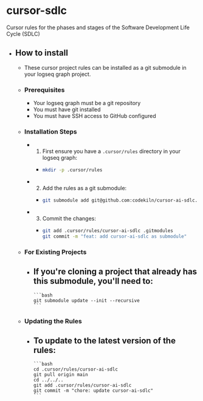 # cursor-sdlc
Cursor rules for the phases and stages of the Software Development Life Cycle (SDLC)

- ## How to install
	- These cursor project rules can be installed as a git submodule in your logseq graph project.
	- ### Prerequisites
		- Your logseq graph must be a git repository
		- You must have git installed
		- You must have SSH access to GitHub configured
	- ### Installation Steps
		- 1. First ensure you have a `.cursor/rules` directory in your logseq graph:
			-
			  ```bash
			  mkdir -p .cursor/rules
			  ```
		- 2. Add the rules as a git submodule:
			-
			  ```bash
			  git submodule add git@github.com:codekiln/cursor-ai-sdlc.git .cursor/rules/cursor-ai-sdlc
			  ```
		- 3. Commit the changes:
			-
			  ```bash
			  git add .cursor/rules/cursor-ai-sdlc .gitmodules
			  git commit -m "feat: add cursor-ai-sdlc as submodule"
			  ```
	- ### For Existing Projects
		- If you're cloning a project that already has this submodule, you'll need to:
			-
			  ```bash
			  git submodule update --init --recursive
			  ```
	- ### Updating the Rules
		- To update to the latest version of the rules:
			-
			  ```bash
			  cd .cursor/rules/cursor-ai-sdlc
			  git pull origin main
			  cd ../../..
			  git add .cursor/rules/cursor-ai-sdlc
			  git commit -m "chore: update cursor-ai-sdlc"
			  ```